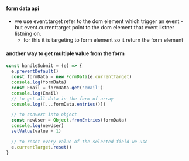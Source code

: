 #### form data api

- we use event.target refer to the dom element which trigger an event
  -but event.currenttarget point to the dom element that event listner listning on.
  - for this it is targeting to form element so it return the form element

#### another way to get multiple value from the form

```js
const handleSubmit = (e) => {
  e.preventDefault()
  const formData = new FormData(e.currentTarget)
  console.log(formData)
  const Email = formData.get('email')
  console.log(Email)
  // to get all data in the form of array
  console.log([...formData.entries()])

  // to convert into object
  const newUser = Object.fromEntries(formData)
  console.log(newUser)
  setValue(value + 1)

  // to reset every value of the selected field we use
  e.currentTarget.reset()
}
```
